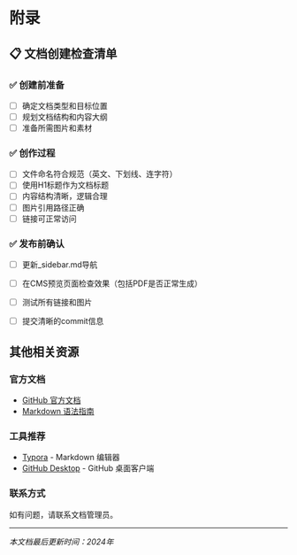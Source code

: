 # 附录

## 📋 文档创建检查清单

### ✅ 创建前准备
- [ ] 确定文档类型和目标位置
- [ ] 规划文档结构和内容大纲
- [ ] 准备所需图片和素材

### ✅ 创作过程
- [ ] 文件命名符合规范（英文、下划线、连字符）
- [ ] 使用H1标题作为文档标题
- [ ] 内容结构清晰，逻辑合理
- [ ] 图片引用路径正确
- [ ] 链接可正常访问

### ✅ 发布前确认
- [ ] 更新_sidebar.md导航
- [ ] 在CMS预览页面检查效果（包括PDF是否正常生成）
- [ ] 测试所有链接和图片
- [ ] 提交清晰的commit信息


## 其他相关资源

### 官方文档
- [GitHub 官方文档](https://docs.github.com/)
- [Markdown 语法指南](https://www.markdownguide.org/)

### 工具推荐
- [Typora](https://typora.io/) - Markdown 编辑器
- [GitHub Desktop](https://desktop.github.com/) - GitHub 桌面客户端

### 联系方式
如有问题，请联系文档管理员。

---

*本文档最后更新时间：2024年*